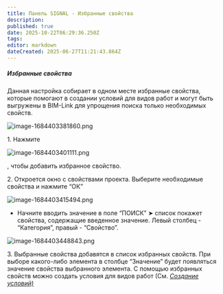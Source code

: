 ```yaml
---
title: Панель SIGNAL - Избранные свойства
description: 
published: true
date: 2025-10-22T06:29:36.250Z
tags: 
editor: markdown
dateCreated: 2025-06-27T11:21:43.864Z
---
```


##### **Избранные свойства**

Данная настройка собирает в одном месте избранные свойства, которые помогают в создании условий для видов работ и могут быть выгружены в BIM-Link для упрощения поиска только необходимых свойств.

![image-1684403381860.png](https://lh7-rt.googleusercontent.com/docsz/AD_4nXeG5XgAlqrvemXV7wOhoSTkE2KRezYBv-7AyajHhAtNIFBHhlPhT2x9PzN_fciGgbZTiJSfEgfIcNwGAFH0fpqRoA1BrWh9xT3J9YLNH--Pb7m0QzbkN_CB2UFgnsf6YJ-hO8zzWkzJRxadJyh6?key=TD6yNyO8q0mQqb8xM9spyA)

1\. Нажмите 

![image-1684403401111.png](https://lh7-rt.googleusercontent.com/docsz/AD_4nXfU4quiXD8kmox0ICdGWVbgcwDtA30jE2hB_BBdB55p1jKAJ04vQcs8cDa1M2Kd0HxNYstrUmNj7Gk3Ce0rzVs0Alg2T8sXl4LkQjCoqCmkzwjucPGEuufAP5jgnk4kcWs9yLFwNuxcTI6KYeD_BA?key=TD6yNyO8q0mQqb8xM9spyA)

, чтобы добавить избранное свойство.

2\. Откроется окно с свойствами проекта. Выберите необходимые свойства и нажмите “ОК”

![image-1684403415494.png](https://lh7-rt.googleusercontent.com/docsz/AD_4nXe3RNRL7NHypnkDiQ_MO0Fk4CnyeAvUvv-XadRaFCzLUklWEB9glj9rbEdS0dKLgsR3xi4WrJp6b7ZhUjOdExyOgRvcwmpSvFyNnuErIQanWAa_zNejGEJSa_ourYZcbtou_wzg_4F9D94b4Lzp?key=TD6yNyO8q0mQqb8xM9spyA)

-   Начните вводить значение в поле “ПОИСК” ➤ список покажет свойства, содержащие введенное значение. Левый столбец - “Категория”, правый - “Свойство”.

![image-1684403448843.png](https://lh7-rt.googleusercontent.com/docsz/AD_4nXcCJayqgZWCHKcXTQG_GeICbwbTYUh2n7AropXemc71Mx_kZ2E67r0rIl1l-Thp2EhBhomKZh6f3WZ-yurjO3YnlHbMGOAdOmoSgO3BieQKh1jH_vrzj37XLUvrG9Ef0nJI6ugMUgwGJAfSlliV?key=TD6yNyO8q0mQqb8xM9spyA)

3\. Выбранные свойства добавятся в список избранных свойств. При выборе какого-либо элемента в столбце “Значение” будет появляться значение свойства выбранного элемента. С помощью избранных свойств можно создать условия для видов работ (См. [_Создание условий)_](https://wiki.sgnl.pro/ru/tools/tools-work/creating-work-manually)
